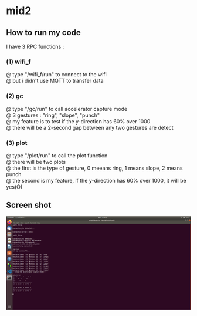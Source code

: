 # mid2

## How to run my code  
I have 3 RPC functions :  
### (1) wifi_f  
@ type "/wifi_f/run" to connect to the wifi  
@ but i didn't use MQTT to transfer data  

### (2) gc  
@ type "/gc/run" to call accelerator capture mode  
@ 3 gestures : "ring", "slope", "punch"  
@ my feature is to test if the y-direction has 60% over 1000  
@ there will be a 2-second gap between any two gestures are detect  

### (3) plot  
@ type "/plot/run" to call the plot function  
@ there will be two plots  
@ the first is the type of gesture, 0 meeans ring, 1 means slope, 2 means punch  
@ the second is my feature, if the y-direction has 60% over 1000, it will be yes(O)  

## Screen shot
![image](https://github.com/Darowcat/mid2/blob/master/mid2/Screenshot%20from%202021-05-12%2017-40-55.png)
